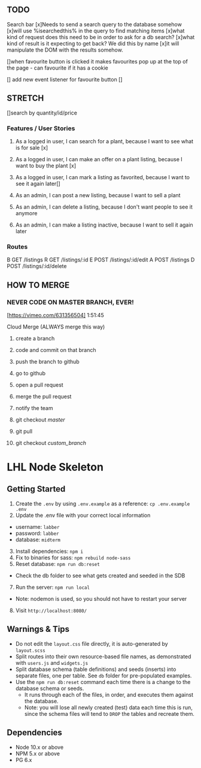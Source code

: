 ## TODO

Search bar
[x]Needs to send a search query to the database somehow
[x]will use %isearchedthis% in the query to find matching items
[x]what kind of request does this need to be in order to ask for a db search?
[x]what kind of result is it expecting to get back? We did this by name
[x]it will manipulate the DOM with the results somehow.

[]when favourite button is clicked it makes favourites pop up at the top of the page - can favourite if it has a cookie

[] add new event listener for favourite button
[]

## STRETCH

[]search by quantity/id/price

### Features / User Stories

1. As a logged in user, I can search for a plant, because I want to see what is for sale [x]
2. As a logged in user, I can make an offer on a plant listing, because I want to buy the plant [x]
3. As a logged in user, I can mark a listing as favorited, because I want to see it again later[]

4. As an admin, I can post a new listing, because I want to sell a plant
5. As an admin, I can delete a listing, because I don't want people to see it anymore
6. As an admin, I can make a listing inactive, because I want to sell it again later

### Routes

B GET /listings
R GET /listings/:id
E POST /listings/:id/edit
A POST /listings
D POST /listings/:id/delete

## HOW TO MERGE

### NEVER CODE ON MASTER BRANCH, EVER!

[https://vimeo.com/631356504]
1:51:45

Cloud Merge (ALWAYS merge this way)

1. create a branch
2. code and commit on that branch
3. push the branch to github

4. go to github
5. open a pull request
6. merge the pull request

7. notify the team

8. git checkout _master_
9. git pull
10. git checkout _custom_branch_

# LHL Node Skeleton

## Getting Started

1. Create the `.env` by using `.env.example` as a reference: `cp .env.example .env`
2. Update the .env file with your correct local information

- username: `labber`
- password: `labber`
- database: `midterm`

3. Install dependencies: `npm i`
4. Fix to binaries for sass: `npm rebuild node-sass`
5. Reset database: `npm run db:reset`

- Check the db folder to see what gets created and seeded in the SDB

7. Run the server: `npm run local`

- Note: nodemon is used, so you should not have to restart your server

8. Visit `http://localhost:8080/`

## Warnings & Tips

- Do not edit the `layout.css` file directly, it is auto-generated by `layout.scss`
- Split routes into their own resource-based file names, as demonstrated with `users.js` and `widgets.js`
- Split database schema (table definitions) and seeds (inserts) into separate files, one per table. See `db` folder for pre-populated examples.
- Use the `npm run db:reset` command each time there is a change to the database schema or seeds.
  - It runs through each of the files, in order, and executes them against the database.
  - Note: you will lose all newly created (test) data each time this is run, since the schema files will tend to `DROP` the tables and recreate them.

## Dependencies

- Node 10.x or above
- NPM 5.x or above
- PG 6.x


